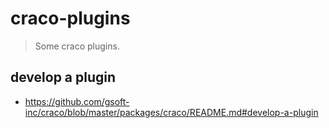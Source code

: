 # craco-plugins
> Some craco plugins.

## develop a plugin
- https://github.com/gsoft-inc/craco/blob/master/packages/craco/README.md#develop-a-plugin